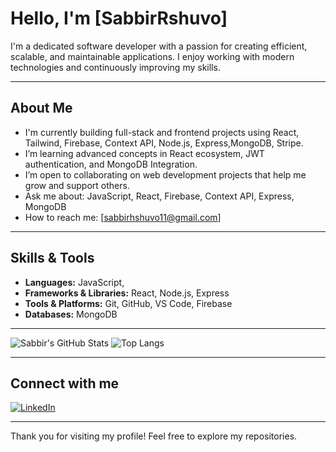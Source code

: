 # Hello, I'm [SabbirRshuvo] 

I'm a dedicated software developer with a passion for creating efficient, scalable, and maintainable applications. I enjoy working with modern technologies and continuously improving my skills.

---

## About Me

-  I'm currently building full-stack and frontend projects using React, Tailwind, Firebase, Context API, Node.js, Express,MongoDB, Stripe.   
-  I’m learning advanced concepts in React ecosystem, JWT authentication, and MongoDB Integration.
-  I’m open to collaborating on web development projects that help me grow and support others.
-   Ask me about: JavaScript, React, Firebase, Context API, Express, MongoDB
-  How to reach me: [sabbirhshuvo11@gmail.com]  

---

## Skills & Tools

- **Languages:** JavaScript,  
- **Frameworks & Libraries:** React, Node.js, Express  
- **Tools & Platforms:** Git, GitHub, VS Code, Firebase
- **Databases:** MongoDB


---
![Sabbir's GitHub Stats](https://github-readme-stats.vercel.app/api?username=SabbirRshuvo&show_icons=true&theme=radical)
![Top Langs](https://github-readme-stats.vercel.app/api/top-langs/?username=SabbirRshuvo&layout=compact&theme=radical)


---

## Connect with me

[![LinkedIn](https://img.shields.io/badge/LinkedIn-blue?logo=linkedin&style=flat-square)](https://linkedin.com/in/https://www.linkedin.com/in/sabbir-rahman-shuvo-dev/)

---

Thank you for visiting my profile! Feel free to explore my repositories.
